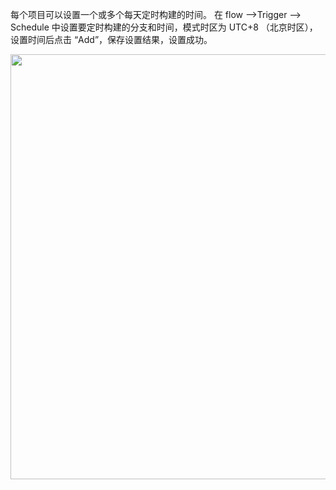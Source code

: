 每个项目可以设置一个或多个每天定时构建的时间。
在 flow -->Trigger --> Schedule  中设置要定时构建的分支和时间，模式时区为 UTC+8 （北京时区），设置时间后点击 “Add”，保存设置结果，设置成功。

<img src="https://dn-shimo-image.qbox.me/a9NpFcfhKqwULQip.png!thumbnail" width=680>
